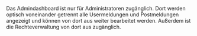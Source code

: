 Das Admindashboard ist nur für Administratoren zugänglich. Dort werden optisch voneinander getrennt alle Usermeldungen und Postmeldungen angezeigt und können von dort aus weiter bearbeitet werden. Außerdem ist die Rechteverwaltung von dort aus zugänglich.